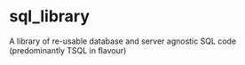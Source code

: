 # sql_library
A library of re-usable database and server agnostic SQL code (predominantly TSQL in flavour)
